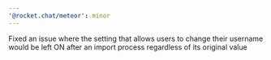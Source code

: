 ```yaml
---
'@rocket.chat/meteor': minor
---
```


Fixed an issue where the setting that allows users to change their username would be left ON after an import process regardless of its original value
